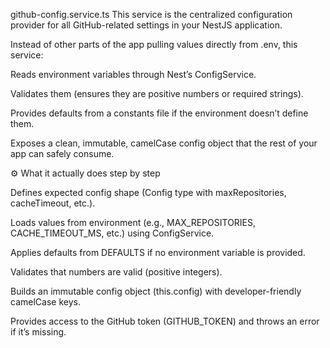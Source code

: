github-config.service.ts
This service is the centralized configuration provider for all GitHub-related settings in your NestJS application.

Instead of other parts of the app pulling values directly from .env, this service:

Reads environment variables through Nest’s ConfigService.

Validates them (ensures they are positive numbers or required strings).

Provides defaults from a constants file if the environment doesn’t define them.

Exposes a clean, immutable, camelCase config object that the rest of your app can safely consume.

⚙️ What it actually does step by step

Defines expected config shape (Config type with maxRepositories, cacheTimeout, etc.).

Loads values from environment (e.g., MAX_REPOSITORIES, CACHE_TIMEOUT_MS, etc.) using ConfigService.

Applies defaults from DEFAULTS if no environment variable is provided.

Validates that numbers are valid (positive integers).

Builds an immutable config object (this.config) with developer-friendly camelCase keys.

Provides access to the GitHub token (GITHUB_TOKEN) and throws an error if it’s missing.
